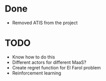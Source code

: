 # Done

* Removed ATIS from the project

# TODO

* Know how to do this
* Different actors for different MaaS?
* Create regret function for El Farol problem 
* Reinforcement learning